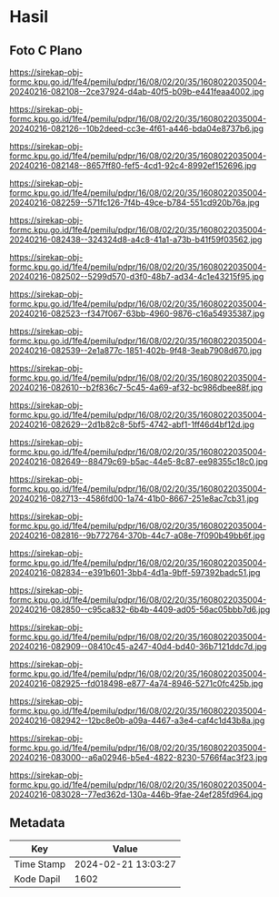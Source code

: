 # Hasil

## Foto C Plano

https://sirekap-obj-formc.kpu.go.id/1fe4/pemilu/pdpr/16/08/02/20/35/1608022035004-20240216-082108--2ce37924-d4ab-40f5-b09b-e441feaa4002.jpg

https://sirekap-obj-formc.kpu.go.id/1fe4/pemilu/pdpr/16/08/02/20/35/1608022035004-20240216-082126--10b2deed-cc3e-4f61-a446-bda04e8737b6.jpg

https://sirekap-obj-formc.kpu.go.id/1fe4/pemilu/pdpr/16/08/02/20/35/1608022035004-20240216-082148--8657ff80-fef5-4cd1-92c4-8992ef152696.jpg

https://sirekap-obj-formc.kpu.go.id/1fe4/pemilu/pdpr/16/08/02/20/35/1608022035004-20240216-082259--571fc126-7f4b-49ce-b784-551cd920b76a.jpg

https://sirekap-obj-formc.kpu.go.id/1fe4/pemilu/pdpr/16/08/02/20/35/1608022035004-20240216-082438--324324d8-a4c8-41a1-a73b-b41f59f03562.jpg

https://sirekap-obj-formc.kpu.go.id/1fe4/pemilu/pdpr/16/08/02/20/35/1608022035004-20240216-082502--5299d570-d3f0-48b7-ad34-4c1e43215f95.jpg

https://sirekap-obj-formc.kpu.go.id/1fe4/pemilu/pdpr/16/08/02/20/35/1608022035004-20240216-082523--f347f067-63bb-4960-9876-c16a54935387.jpg

https://sirekap-obj-formc.kpu.go.id/1fe4/pemilu/pdpr/16/08/02/20/35/1608022035004-20240216-082539--2e1a877c-1851-402b-9f48-3eab7908d670.jpg

https://sirekap-obj-formc.kpu.go.id/1fe4/pemilu/pdpr/16/08/02/20/35/1608022035004-20240216-082610--b2f836c7-5c45-4a69-af32-bc986dbee88f.jpg

https://sirekap-obj-formc.kpu.go.id/1fe4/pemilu/pdpr/16/08/02/20/35/1608022035004-20240216-082629--2d1b82c8-5bf5-4742-abf1-1ff46d4bf12d.jpg

https://sirekap-obj-formc.kpu.go.id/1fe4/pemilu/pdpr/16/08/02/20/35/1608022035004-20240216-082649--88479c69-b5ac-44e5-8c87-ee98355c18c0.jpg

https://sirekap-obj-formc.kpu.go.id/1fe4/pemilu/pdpr/16/08/02/20/35/1608022035004-20240216-082713--4586fd00-1a74-41b0-8667-251e8ac7cb31.jpg

https://sirekap-obj-formc.kpu.go.id/1fe4/pemilu/pdpr/16/08/02/20/35/1608022035004-20240216-082816--9b772764-370b-44c7-a08e-7f090b49bb6f.jpg

https://sirekap-obj-formc.kpu.go.id/1fe4/pemilu/pdpr/16/08/02/20/35/1608022035004-20240216-082834--e391b601-3bb4-4d1a-9bff-597392badc51.jpg

https://sirekap-obj-formc.kpu.go.id/1fe4/pemilu/pdpr/16/08/02/20/35/1608022035004-20240216-082850--c95ca832-6b4b-4409-ad05-56ac05bbb7d6.jpg

https://sirekap-obj-formc.kpu.go.id/1fe4/pemilu/pdpr/16/08/02/20/35/1608022035004-20240216-082909--08410c45-a247-40d4-bd40-36b7121ddc7d.jpg

https://sirekap-obj-formc.kpu.go.id/1fe4/pemilu/pdpr/16/08/02/20/35/1608022035004-20240216-082925--fd018498-e877-4a74-8946-5271c0fc425b.jpg

https://sirekap-obj-formc.kpu.go.id/1fe4/pemilu/pdpr/16/08/02/20/35/1608022035004-20240216-082942--12bc8e0b-a09a-4467-a3e4-caf4c1d43b8a.jpg

https://sirekap-obj-formc.kpu.go.id/1fe4/pemilu/pdpr/16/08/02/20/35/1608022035004-20240216-083000--a6a02946-b5e4-4822-8230-5766f4ac3f23.jpg

https://sirekap-obj-formc.kpu.go.id/1fe4/pemilu/pdpr/16/08/02/20/35/1608022035004-20240216-083028--77ed362d-130a-446b-9fae-24ef285fd964.jpg


## Metadata

| Key        | Value               |
| ---------- | ------------------- |
| Time Stamp | 2024-02-21 13:03:27 |
| Kode Dapil | 1602                |



